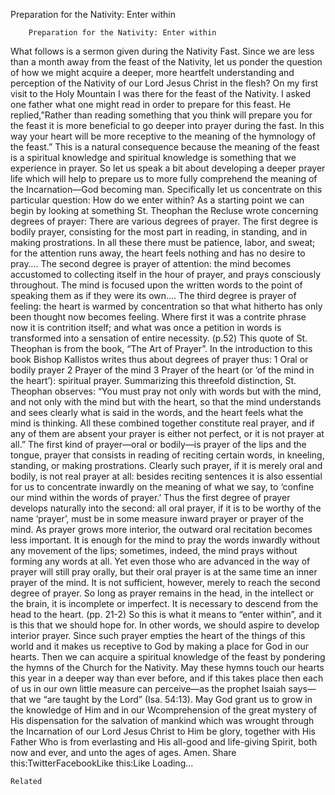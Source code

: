 Preparation for the Nativity: Enter within

		Preparation for the Nativity: Enter within
What follows is a sermon given during the Nativity Fast.
Since we are less than a month away from the feast of the Nativity, let us ponder the question of how we might acquire a deeper, more heartfelt understanding and perception of the Nativity of our Lord Jesus Christ in the flesh? On my first visit to the Holy Mountain I was there for the feast of the Nativity. I asked one father what one might read in order to prepare for this feast. He replied,”Rather than reading something that you think will prepare you for the feast it is more beneficial to go deeper into prayer during the fast. In this way your heart will be more receptive to the meaning of the hymnology of the feast.” This is a natural consequence because the meaning of the feast is a spiritual knowledge and spiritual knowledge is something that we experience in prayer. So let us speak a bit about developing a deeper prayer life which will help to prepare us to more fully comprehend the meaning of the Incarnation—God becoming man. Specifically let us concentrate on this particular question: How do we enter within?
As a starting point we can begin by looking at something St. Theophan the Recluse wrote concerning degrees of prayer:
There are various degrees of prayer. The first degree is bodily prayer, consisting for the most part in reading, in standing, and in making prostrations. In all these there must be patience, labor, and sweat; for the attention runs away, the heart feels nothing and has no desire to pray….
The second degree is prayer of attention: the mind becomes accustomed to collecting itself in the hour of prayer, and prays consciously throughout. The mind is focused upon the written words to the point of speaking them as if they were its own….
The third degree is prayer of feeling: the heart is warmed by concentration so that what hitherto has only been thought now becomes feeling. Where first it was a contrite phrase now it is contrition
itself; and what was once a petition in words is transformed into a sensation of entire necessity. (p.52)
This quote of St. Theophan is from the book, “The Art of Prayer”. In the introduction to this book Bishop Kallistos writes thus about degrees of prayer thus:
1 Oral or bodily prayer 2 Prayer of the mind 3 Prayer of the heart (or ‘of the mind in the heart’): spiritual prayer.
Summarizing this threefold distinction, St. Theophan observes: “You must pray not only with words but with the mind, and not only with the mind but with the heart, so that the mind understands and sees clearly what is said in the words, and the heart feels what the mind is thinking. All these combined together constitute real prayer, and if any of them are absent your prayer is either not perfect, or it is not prayer at all.”
The first kind of prayer—oral or bodily—is prayer of the lips and the tongue, prayer that consists in reading of reciting certain words, in kneeling, standing, or making prostrations. Clearly such prayer, if it is merely oral and bodily, is not real prayer at all: besides reciting sentences it is also essential for us to concentrate inwardly on the meaning of what we say, to ‘confine our mind within the words of prayer.’ Thus the first degree of prayer develops naturally into the second: all oral prayer, if it is to be worthy of the name ‘prayer’, must be in some measure inward prayer or prayer of the mind.
As prayer grows more interior, the outward oral recitation becomes less important. It is enough for the mind to pray the words inwardly without any movement of the lips; sometimes, indeed, the mind prays without forming any words at all. Yet even those who are advanced in the way of prayer will still pray orally, but their oral prayer is at the same time an inner prayer of the mind.
It is not sufficient, however, merely to reach the second degree of prayer. So long as prayer remains in the head, in the intellect or the brain, it is incomplete or imperfect. It is necessary to descend from the head to the heart. (pp. 21-2)
So this is what it means to “enter within”, and it is this that we should hope for. In other words, we should aspire to develop interior prayer. Since such prayer empties the heart of the things of this world and it makes us receptive to God by making a place for God in our hearts. Then we can acquire a spiritual knowledge of the feast by pondering the hymns of the Church for the Nativity. May these hymns touch our hearts this year in a deeper way than ever before, and if this takes place then each of us in our own little measure can perceive—as the prophet Isaiah says—that we “are taught by the Lord” (Isa. 54:13).
May God grant us to grow in the knowledge of Him and in our Wcomprehension of the great mystery of His dispensation for the salvation of mankind which was wrought through the Incarnation of our Lord Jesus Christ to Him be glory, together with His Father Who is from everlasting and His all-good and life-giving Spirit, both now and ever, and unto the ages of ages. Amen.
Share this:TwitterFacebookLike this:Like Loading...

	Related
			